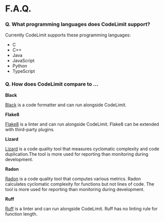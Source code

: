 # F.A.Q.

### Q. What programming languages does CodeLimit support?

Currently CodeLimit supports these programming languages:

- C
- C++
- Java
- JavaScript
- Python
- TypeScript

### Q. How does CodeLimit compare to ...

**Black**

[Black](https://github.com/psf/black) is a code formatter and can run alongside CodeLimit.

**Flake8**

[Flake8](https://github.com/PyCQA/flake8) is a linter and can run alongside
CodeLimit. Flake8 can be extended with third-party plugins.

**Lizard**

[Lizard](https://github.com/terryyin/lizard) is a code quality tool that
measures cyclomatic complexity and code duplication.The tool is more used for
reporting than monitoring during development.

**Radon**

[Radon](https://github.com/rubik/radon) is a code quality tool that computes
various metrics. Radon calculates cyclomatic complexity for functions but not
lines of code. The tool is more used for reporting than monitoring during
development.

**Ruff**

[Ruff](https://github.com/astral-sh/ruff) is a linter and can run alongside
CodeLimit. Ruff has no linting rule for function length.
